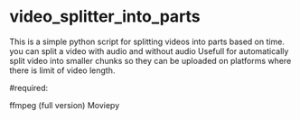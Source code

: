 # video_splitter_into_parts
This is a simple python script for splitting videos into parts based on time.
you can split a video with audio and without audio
Usefull for automatically split video into smaller chunks so they can be uploaded on platforms where there is limit of video length.

 




#required:

ffmpeg (full version)
Moviepy 
